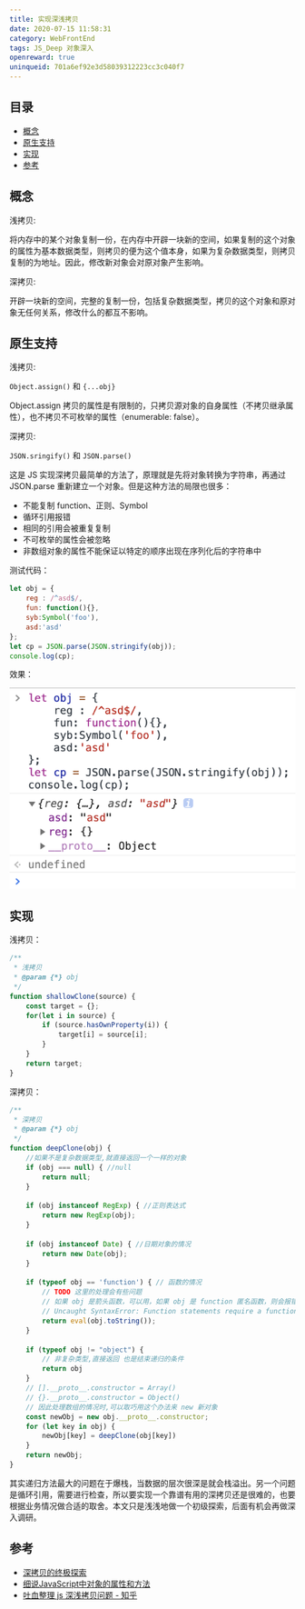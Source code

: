 ```yaml
---
title: 实现深浅拷贝
date: 2020-07-15 11:58:31
category: WebFrontEnd
tags: JS_Deep 对象深入
openreward: true
uninqueid: 701a6ef92e3d58039312223cc3c040f7
---
```


## 目录

<!-- toc -->

- [概念](#概念)
- [原生支持](#原生支持)
- [实现](#实现)
- [参考](#参考)

<!-- tocstop -->

## 概念

浅拷贝:

将内存中的某个对象复制一份，在内存中开辟一块新的空间，如果复制的这个对象的属性为基本数据类型，则拷贝的便为这个值本身，如果为复杂数据类型，则拷贝复制的为地址。因此，修改新对象会对原对象产生影响。

深拷贝:

开辟一块新的空间，完整的复制一份，包括复杂数据类型，拷贝的这个对象和原对象无任何关系，修改什么的都互不影响。

## 原生支持

浅拷贝:

`Object.assign()` 和 `{...obj}`

Object.assign 拷贝的属性是有限制的，只拷贝源对象的自身属性（不拷贝继承属性），也不拷贝不可枚举的属性（enumerable: false）。

深拷贝:

`JSON.sringify()` 和 `JSON.parse()`

这是 JS 实现深拷贝最简单的方法了，原理就是先将对象转换为字符串，再通过 JSON.parse 重新建立一个对象。但是这种方法的局限也很多：

+ 不能复制 function、正则、Symbol
+ 循环引用报错
+ 相同的引用会被重复复制
+ 不可枚举的属性会被忽略
+ 非数组对象的属性不能保证以特定的顺序出现在序列化后的字符串中

测试代码：

```js
let obj = {
    reg : /^asd$/,
    fun: function(){},
    syb:Symbol('foo'),
    asd:'asd'
};
let cp = JSON.parse(JSON.stringify(obj));
console.log(cp);
```

效果：

![jsonprase 的问题](./attachments/jsonprase.png)

## 实现

浅拷贝：

```js
/**
 * 浅拷贝
 * @param {*} obj
 */
function shallowClone(source) {
    const target = {};
    for(let i in source) {
        if (source.hasOwnProperty(i)) {
            target[i] = source[i];
        }
    }
    return target;
}
```

深拷贝：

```js
/**
 * 深拷贝
 * @param {*} obj
 */
function deepClone(obj) {
    //如果不是复杂数据类型,就直接返回一个一样的对象
    if (obj === null) { //null
        return null;
    }

    if (obj instanceof RegExp) { //正则表达式
        return new RegExp(obj);
    }

    if (obj instanceof Date) { //日期对象的情况
        return new Date(obj);
    }

    if (typeof obj == 'function') { // 函数的情况
        // TODO 这里的处理会有些问题
        // 如果 obj 是箭头函数，可以用，如果 obj 是 function 匿名函数，则会报错：
        // Uncaught SyntaxError: Function statements require a function name
        return eval(obj.toString());
    }

    if (typeof obj != "object") {
        // 非复杂类型,直接返回 也是结束递归的条件
        return obj
    }
    // [].__proto__.constructor = Array()
    // {}.__proto__.constructor = Object()
    // 因此处理数组的情况时,可以取巧用这个办法来 new 新对象
    const newObj = new obj.__proto__.constructor;
    for (let key in obj) {
        newObj[key] = deepClone(obj[key])
    }
    return newObj;
}
```
其实递归方法最大的问题在于爆栈，当数据的层次很深是就会栈溢出。另一个问题是循环引用，需要进行检查，所以要实现一个靠谱有用的深拷贝还是很难的，也要根据业务情况做合适的取舍。本文只是浅浅地做一个初级探索，后面有机会再做深入调研。

## 参考

+ [深拷贝的终极探索](https://yanhaijing.com/javascript/2018/10/10/clone-deep/)
+ [细说JavaScript中对象的属性和方法](https://yanhaijing.com/javascript/2015/05/08/member-of-object/)
+ [吐血整理 js 深浅拷贝问题 - 知乎](https://zhuanlan.zhihu.com/p/102409050)
